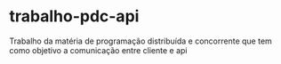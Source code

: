 # trabalho-pdc-api
Trabalho da matéria de programação distribuída e concorrente que tem como objetivo a comunicação entre cliente e api
